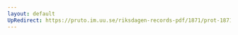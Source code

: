 ```yaml
---
layout: default
UpRedirect: https://pruto.im.uu.se/riksdagen-records-pdf/1871/prot-1871--ak--126/prot-1871--ak--126_000.pdf
---
```

